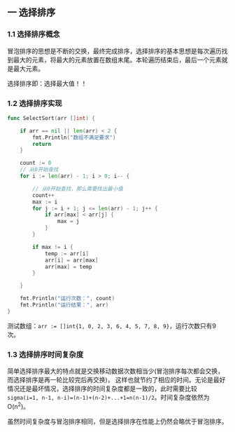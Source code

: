 ## 一 选择排序

### 1.1 选择排序概念

冒泡排序的思想是不断的交换，最终完成排序，选择排序的基本思想是每次遍历找到最大的元素，将最大的元素放置在数组末尾。本轮遍历结束后，最后一个元素就是最大元素。    

选择排序即：选择最大值！！

### 1.2 选择排序实现
```go
func SelectSort(arr []int) {

	if arr == nil || len(arr) < 2 {
		fmt.Println("数组不满足要求")
		return
	}

	count := 0
	// 从0开始查找
	for i := len(arr) - 1; i > 0; i-- {

		// 从0开始查找，那么需要找出最小值
		count++
		max := i
		for j := i + 1; j <= len(arr) - 1; j++ {
			if arr[max] < arr[j] {
				max = j
			}
		}

		if max != i {
			temp := arr[i]
			arr[i] = arr[max]
			arr[max] = temp
		}

	}

	fmt.Println("运行次数：", count)
	fmt.Println("运行结果：", arr)
}
```

测试数组：`arr := []int{1, 0, 2, 3, 6, 4, 5, 7, 8, 9}`，运行次数只有9次。

### 1.3 选择排序时间复杂度

简单选择排序最大的特点就是交换移动数据次数相当少(冒泡排序每次都会交换，而选择排序是再一轮比较完后再交换)， 这样也就节约了相应的时间。无论是最好情况还是最坏情况，选择排序的时间复杂度都是一致的，此时需要比较 `sigma(i=1, n-1, n-i)=(n-1)+(n-2)+...+1=n(n-1)/2`。时间复杂度依然为O(n$^2$)。  

虽然时间复杂度与冒泡排序相同，但是选择排序在性能上仍然会略优于冒泡排序。  
